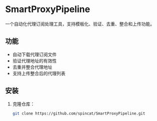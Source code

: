 # SmartProxyPipeline

一个自动化代理订阅处理工具，支持模板化、验证、去重、整合和上传功能。

## 功能
- 自动下载代理订阅文件
- 验证代理地址的有效性
- 去重并整合代理地址
- 支持上传整合后的代理列表

## 安装
1. 克隆仓库：
   ```bash
   git clone https://github.com/spincat/SmartProxyPipeline.git
